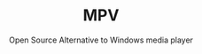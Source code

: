 ---
 title: MPV
 subtitle: Open Source Alternative to Windows media player
 description:  Command line video player
 image: https://cdn.prod.website-files.com/6220c55c69733896bb8a4724/63f5be980c1e1567e4338553_2cgsWsoPcEWG9-ONCsRjNhNhOMMQ4feaYnKOF5OwI3g.png
 image-alt: mpv-logo
 license: GPL V2
 tags: ["video","tools"]
 type: Video
 github: https://github.com/mpv-player/mpv
 link: https://mpv.io/
 description2: MPV.io is a free and open-source media player known for its power and flexibility.

  Unlike most video players, it works from the command line, giving you precise control over playback.  MPV supports a wide range of formats and offers advanced features like high-quality video output, scripting, and embeddability in other applications.
---